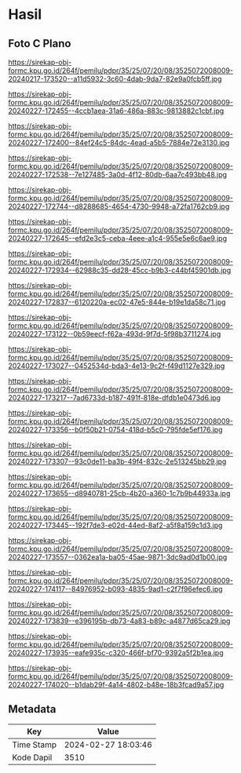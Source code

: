 # Hasil

## Foto C Plano

https://sirekap-obj-formc.kpu.go.id/264f/pemilu/pdpr/35/25/07/20/08/3525072008009-20240217-173520--a11d5932-3c60-4dab-9da7-82e9a0fcb5ff.jpg

https://sirekap-obj-formc.kpu.go.id/264f/pemilu/pdpr/35/25/07/20/08/3525072008009-20240227-172455--4ccb1aea-31a6-486a-883c-9813882c1cbf.jpg

https://sirekap-obj-formc.kpu.go.id/264f/pemilu/pdpr/35/25/07/20/08/3525072008009-20240227-172400--84ef24c5-84dc-4ead-a5b5-7884e72e3130.jpg

https://sirekap-obj-formc.kpu.go.id/264f/pemilu/pdpr/35/25/07/20/08/3525072008009-20240227-172538--7e127485-3a0d-4f12-80db-6aa7c493bb48.jpg

https://sirekap-obj-formc.kpu.go.id/264f/pemilu/pdpr/35/25/07/20/08/3525072008009-20240227-172744--d8288685-4654-4730-9948-a72fa1762cb9.jpg

https://sirekap-obj-formc.kpu.go.id/264f/pemilu/pdpr/35/25/07/20/08/3525072008009-20240227-172645--efd2e3c5-ceba-4eee-a1c4-955e5e6c6ae9.jpg

https://sirekap-obj-formc.kpu.go.id/264f/pemilu/pdpr/35/25/07/20/08/3525072008009-20240227-172934--62988c35-dd28-45cc-b9b3-c44bf45901db.jpg

https://sirekap-obj-formc.kpu.go.id/264f/pemilu/pdpr/35/25/07/20/08/3525072008009-20240227-172837--6120220a-ec02-47e5-844e-b19e1da58c71.jpg

https://sirekap-obj-formc.kpu.go.id/264f/pemilu/pdpr/35/25/07/20/08/3525072008009-20240227-173122--0b59eecf-f62a-493d-9f7d-5f98b3711274.jpg

https://sirekap-obj-formc.kpu.go.id/264f/pemilu/pdpr/35/25/07/20/08/3525072008009-20240227-173027--0452534d-bda3-4e13-9c2f-f49d1127e329.jpg

https://sirekap-obj-formc.kpu.go.id/264f/pemilu/pdpr/35/25/07/20/08/3525072008009-20240227-173217--7ad6733d-b187-491f-818e-dfdb1e0473d6.jpg

https://sirekap-obj-formc.kpu.go.id/264f/pemilu/pdpr/35/25/07/20/08/3525072008009-20240227-173356--b0f50b21-0754-418d-b5c0-795fde5ef176.jpg

https://sirekap-obj-formc.kpu.go.id/264f/pemilu/pdpr/35/25/07/20/08/3525072008009-20240227-173307--93c0de11-ba3b-49f4-832c-2e513245bb29.jpg

https://sirekap-obj-formc.kpu.go.id/264f/pemilu/pdpr/35/25/07/20/08/3525072008009-20240227-173655--d8940781-25cb-4b20-a360-1c7b9b44933a.jpg

https://sirekap-obj-formc.kpu.go.id/264f/pemilu/pdpr/35/25/07/20/08/3525072008009-20240227-173445--192f7de3-e02d-44ed-8af2-a5f8a159c1d3.jpg

https://sirekap-obj-formc.kpu.go.id/264f/pemilu/pdpr/35/25/07/20/08/3525072008009-20240227-173557--0362ea1a-ba05-45ae-9871-3dc9ad0d1b00.jpg

https://sirekap-obj-formc.kpu.go.id/264f/pemilu/pdpr/35/25/07/20/08/3525072008009-20240227-174117--84976952-b093-4835-9ad1-c2f7f96efec6.jpg

https://sirekap-obj-formc.kpu.go.id/264f/pemilu/pdpr/35/25/07/20/08/3525072008009-20240227-173839--e396195b-db73-4a83-b89c-a4877d65ca29.jpg

https://sirekap-obj-formc.kpu.go.id/264f/pemilu/pdpr/35/25/07/20/08/3525072008009-20240227-173935--eafe935c-c320-466f-bf70-9392a5f2b1ea.jpg

https://sirekap-obj-formc.kpu.go.id/264f/pemilu/pdpr/35/25/07/20/08/3525072008009-20240227-174020--b1dab29f-4a14-4802-b48e-18b3fcad9a57.jpg


## Metadata

| Key        | Value               |
| ---------- | ------------------- |
| Time Stamp | 2024-02-27 18:03:46 |
| Kode Dapil | 3510                |




